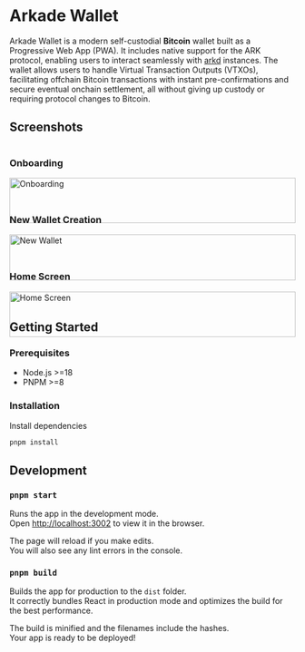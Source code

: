 # Arkade Wallet

Arkade Wallet is a modern self-custodial **Bitcoin** wallet built as a Progressive Web App (PWA). It includes native support for the ARK protocol, enabling users to interact seamlessly with [arkd](https://github.com/arkade-os/arkd) instances. The wallet allows users to handle Virtual Transaction Outputs (VTXOs), facilitating offchain Bitcoin transactions with instant pre-confirmations and secure eventual onchain settlement, all without giving up custody or requiring protocol changes to Bitcoin.

## Screenshots

<div style="display: flex; flex-direction: row; justify-content: space-between; flex-wrap: wrap; gap: 20px;">
  <div style="flex: 1; min-width: 250px;">
    <h3>Onboarding</h3>
    <img src="./mockup/Onboarding-wallet.png" alt="Onboarding" style="width: 100%;">
  </div>

 <div style="flex: 1; min-width: 250px;">
    <h3>New Wallet Creation</h3>
    <img src="./mockup/new-wallet.png" alt="New Wallet" style="width: 100%;">
  </div>

  <div style="flex: 1; min-width: 250px;">
    <h3>Home Screen</h3>
    <img src="./mockup/home-arkade-wallet.png" alt="Home Screen" style="width: 100%;">
  </div>
</div>

## Getting Started

### Prerequisites

- Node.js >=18
- PNPM >=8

### Installation

Install dependencies

   ```bash
   pnpm install
   ```

## Development

### `pnpm start`

Runs the app in the development mode.\
Open [http://localhost:3002](http://localhost:3002) to view it in the browser.

The page will reload if you make edits.\
You will also see any lint errors in the console.

### `pnpm build`

Builds the app for production to the `dist` folder.\
It correctly bundles React in production mode and optimizes the build for the best performance.

The build is minified and the filenames include the hashes.\
Your app is ready to be deployed!
